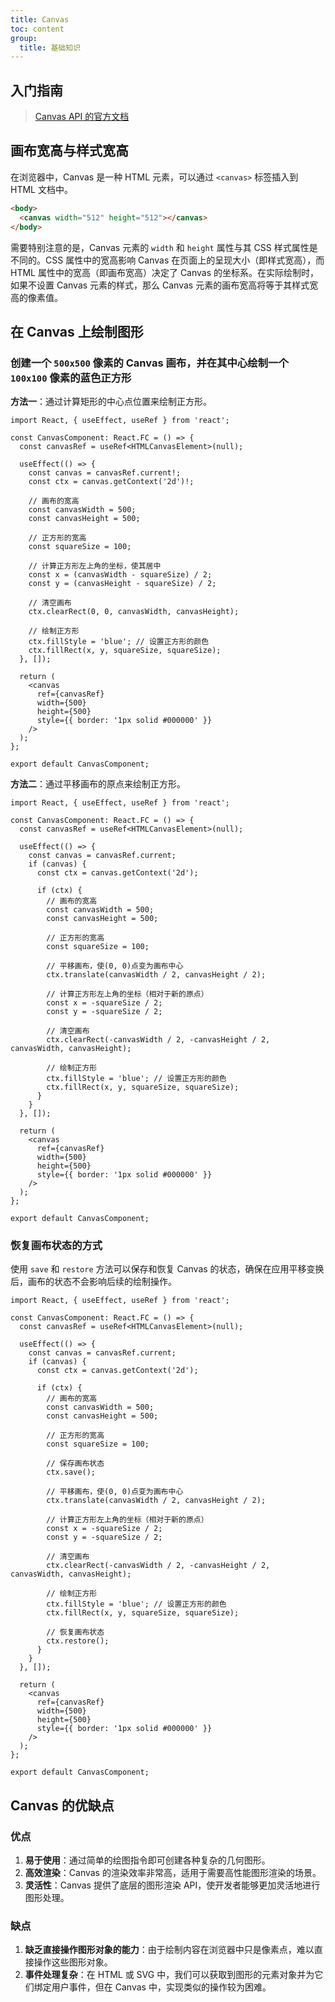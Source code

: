 ```yaml
---
title: Canvas
toc: content
group:
  title: 基础知识
---
```


## 入门指南

> [Canvas API 的官方文档](https://developer.mozilla.org/zh-CN/docs/Web/API/Canvas_API/Tutorial)

## 画布宽高与样式宽高

在浏览器中，Canvas 是一种 HTML 元素，可以通过 `<canvas>` 标签插入到 HTML 文档中。

```html
<body>
  <canvas width="512" height="512"></canvas>
</body>
```

需要特别注意的是，Canvas 元素的 `width` 和 `height` 属性与其 CSS 样式属性是不同的。CSS 属性中的宽高影响 Canvas 在页面上的呈现大小（即样式宽高），而 HTML 属性中的宽高（即画布宽高）决定了 Canvas 的坐标系。在实际绘制时，如果不设置 Canvas 元素的样式，那么 Canvas 元素的画布宽高将等于其样式宽高的像素值。

## 在 Canvas 上绘制图形

### 创建一个 `500x500` 像素的 Canvas 画布，并在其中心绘制一个 `100x100` 像素的蓝色正方形

**方法一**：通过计算矩形的中心点位置来绘制正方形。

```tsx
import React, { useEffect, useRef } from 'react';

const CanvasComponent: React.FC = () => {
  const canvasRef = useRef<HTMLCanvasElement>(null);

  useEffect(() => {
    const canvas = canvasRef.current!;
    const ctx = canvas.getContext('2d')!;

    // 画布的宽高
    const canvasWidth = 500;
    const canvasHeight = 500;

    // 正方形的宽高
    const squareSize = 100;

    // 计算正方形左上角的坐标，使其居中
    const x = (canvasWidth - squareSize) / 2;
    const y = (canvasHeight - squareSize) / 2;

    // 清空画布
    ctx.clearRect(0, 0, canvasWidth, canvasHeight);

    // 绘制正方形
    ctx.fillStyle = 'blue'; // 设置正方形的颜色
    ctx.fillRect(x, y, squareSize, squareSize);
  }, []);

  return (
    <canvas
      ref={canvasRef}
      width={500}
      height={500}
      style={{ border: '1px solid #000000' }}
    />
  );
};

export default CanvasComponent;
```

**方法二**：通过平移画布的原点来绘制正方形。

```tsx
import React, { useEffect, useRef } from 'react';

const CanvasComponent: React.FC = () => {
  const canvasRef = useRef<HTMLCanvasElement>(null);

  useEffect(() => {
    const canvas = canvasRef.current;
    if (canvas) {
      const ctx = canvas.getContext('2d');

      if (ctx) {
        // 画布的宽高
        const canvasWidth = 500;
        const canvasHeight = 500;

        // 正方形的宽高
        const squareSize = 100;

        // 平移画布，使(0, 0)点变为画布中心
        ctx.translate(canvasWidth / 2, canvasHeight / 2);

        // 计算正方形左上角的坐标（相对于新的原点）
        const x = -squareSize / 2;
        const y = -squareSize / 2;

        // 清空画布
        ctx.clearRect(-canvasWidth / 2, -canvasHeight / 2, canvasWidth, canvasHeight);

        // 绘制正方形
        ctx.fillStyle = 'blue'; // 设置正方形的颜色
        ctx.fillRect(x, y, squareSize, squareSize);
      }
    }
  }, []);

  return (
    <canvas
      ref={canvasRef}
      width={500}
      height={500}
      style={{ border: '1px solid #000000' }}
    />
  );
};

export default CanvasComponent;
```

### 恢复画布状态的方式

使用 `save` 和 `restore` 方法可以保存和恢复 Canvas 的状态，确保在应用平移变换后，画布的状态不会影响后续的绘制操作。

```tsx
import React, { useEffect, useRef } from 'react';

const CanvasComponent: React.FC = () => {
  const canvasRef = useRef<HTMLCanvasElement>(null);

  useEffect(() => {
    const canvas = canvasRef.current;
    if (canvas) {
      const ctx = canvas.getContext('2d');

      if (ctx) {
        // 画布的宽高
        const canvasWidth = 500;
        const canvasHeight = 500;

        // 正方形的宽高
        const squareSize = 100;

        // 保存画布状态
        ctx.save();

        // 平移画布，使(0, 0)点变为画布中心
        ctx.translate(canvasWidth / 2, canvasHeight / 2);

        // 计算正方形左上角的坐标（相对于新的原点）
        const x = -squareSize / 2;
        const y = -squareSize / 2;

        // 清空画布
        ctx.clearRect(-canvasWidth / 2, -canvasHeight / 2, canvasWidth, canvasHeight);

        // 绘制正方形
        ctx.fillStyle = 'blue'; // 设置正方形的颜色
        ctx.fillRect(x, y, squareSize, squareSize);

        // 恢复画布状态
        ctx.restore();
      }
    }
  }, []);

  return (
    <canvas
      ref={canvasRef}
      width={500}
      height={500}
      style={{ border: '1px solid #000000' }}
    />
  );
};

export default CanvasComponent;
```

## Canvas 的优缺点

### 优点

1. **易于使用**：通过简单的绘图指令即可创建各种复杂的几何图形。
2. **高效渲染**：Canvas 的渲染效率非常高，适用于需要高性能图形渲染的场景。
3. **灵活性**：Canvas 提供了底层的图形渲染 API，使开发者能够更加灵活地进行图形处理。

### 缺点

1. **缺乏直接操作图形对象的能力**：由于绘制内容在浏览器中只是像素点，难以直接操作这些图形对象。
2. **事件处理复杂**：在 HTML 或 SVG 中，我们可以获取到图形的元素对象并为它们绑定用户事件，但在 Canvas 中，实现类似的操作较为困难。
